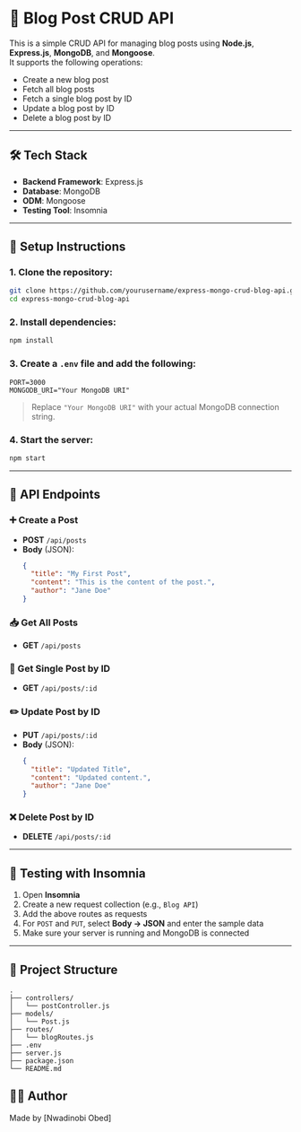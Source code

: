 # 📝 Blog Post CRUD API

This is a simple CRUD API for managing blog posts using **Node.js**, **Express.js**, **MongoDB**, and **Mongoose**.  
It supports the following operations:

- Create a new blog post
- Fetch all blog posts
- Fetch a single blog post by ID
- Update a blog post by ID
- Delete a blog post by ID

---

## 🛠 Tech Stack

- **Backend Framework**: Express.js
- **Database**: MongoDB
- **ODM**: Mongoose
- **Testing Tool**: Insomnia

---

## 🚀 Setup Instructions

### 1. Clone the repository:

```bash
git clone https://github.com/yourusername/express-mongo-crud-blog-api.git
cd express-mongo-crud-blog-api
```

### 2. Install dependencies:

```bash
npm install
```

### 3. Create a `.env` file and add the following:

```env
PORT=3000
MONGODB_URI="Your MongoDB URI"
```

> Replace `"Your MongoDB URI"` with your actual MongoDB connection string.

### 4. Start the server:

```bash
npm start
```

---

## 📮 API Endpoints

### ➕ Create a Post
- **POST** `/api/posts`
- **Body** (JSON):
  ```json
  {
    "title": "My First Post",
    "content": "This is the content of the post.",
    "author": "Jane Doe"
  }
  ```

### 📥 Get All Posts
- **GET** `/api/posts`

### 📄 Get Single Post by ID
- **GET** `/api/posts/:id`

### ✏️ Update Post by ID
- **PUT** `/api/posts/:id`
- **Body** (JSON):
  ```json
  {
    "title": "Updated Title",
    "content": "Updated content.",
    "author": "Jane Doe"
  }
  ```

### ❌ Delete Post by ID
- **DELETE** `/api/posts/:id`

---

## 🧪 Testing with Insomnia

1. Open **Insomnia**
2. Create a new request collection (e.g., `Blog API`)
3. Add the above routes as requests
4. For `POST` and `PUT`, select **Body → JSON** and enter the sample data
5. Make sure your server is running and MongoDB is connected

---

## 📂 Project Structure

```
.
├── controllers/
│   └── postController.js
├── models/
│   └── Post.js
├── routes/
│   └── blogRoutes.js
├── .env
├── server.js
├── package.json
└── README.md
```
## 🧑‍💻 Author

Made by [Nwadinobi Obed]